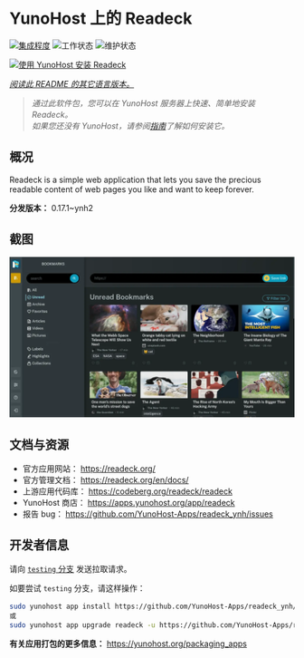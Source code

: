 <!--
注意：此 README 由 <https://github.com/YunoHost/apps/tree/master/tools/readme_generator> 自动生成
请勿手动编辑。
-->

# YunoHost 上的 Readeck

[![集成程度](https://apps.yunohost.org/badge/integration/readeck)](https://ci-apps.yunohost.org/ci/apps/readeck/)
![工作状态](https://apps.yunohost.org/badge/state/readeck)
![维护状态](https://apps.yunohost.org/badge/maintained/readeck)

[![使用 YunoHost 安装 Readeck](https://install-app.yunohost.org/install-with-yunohost.svg)](https://install-app.yunohost.org/?app=readeck)

*[阅读此 README 的其它语言版本。](./ALL_README.md)*

> *通过此软件包，您可以在 YunoHost 服务器上快速、简单地安装 Readeck。*  
> *如果您还没有 YunoHost，请参阅[指南](https://yunohost.org/install)了解如何安装它。*

## 概况

Readeck is a simple web application that lets you save the precious readable content of web pages you like and want to keep forever.

**分发版本：** 0.17.1~ynh2

## 截图

![Readeck 的截图](./doc/screenshots/dark.webp)

## 文档与资源

- 官方应用网站： <https://readeck.org/>
- 官方管理文档： <https://readeck.org/en/docs/>
- 上游应用代码库： <https://codeberg.org/readeck/readeck>
- YunoHost 商店： <https://apps.yunohost.org/app/readeck>
- 报告 bug： <https://github.com/YunoHost-Apps/readeck_ynh/issues>

## 开发者信息

请向 [`testing` 分支](https://github.com/YunoHost-Apps/readeck_ynh/tree/testing) 发送拉取请求。

如要尝试 `testing` 分支，请这样操作：

```bash
sudo yunohost app install https://github.com/YunoHost-Apps/readeck_ynh/tree/testing --debug
或
sudo yunohost app upgrade readeck -u https://github.com/YunoHost-Apps/readeck_ynh/tree/testing --debug
```

**有关应用打包的更多信息：** <https://yunohost.org/packaging_apps>
